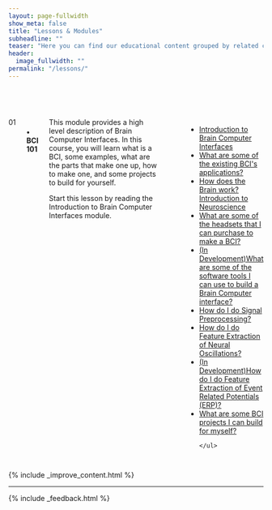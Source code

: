 ```yaml
---
layout: page-fullwidth
show_meta: false
title: "Lessons & Modules"
subheadline: ""
teaser: "Here you can find our educational content grouped by related clusters. It is a more structured path into Neurotech material, they are designed to give you a more cohesive entry point."
header:
  image_fullwidth: ""
permalink: "/lessons/"
---
```



<div class="row" style="padding-top:60px;">

<div class="large-12 columns module" markdown="1" style="">
  <div class="medium-2 columns number">01</div>
  <div class="medium-10 columns box">
    <h4>• BCI 101</h4>
    <div class="moduledescription">
    This module provides a high level description of Brain Computer Interfaces. In this course, you will learn what is a BCI, some examples, what are the parts that make one up, how to make one, and some projects to build for yourself.
    
   Start this lesson by reading the Introduction to Brain Computer Interfaces module.
    </div>
    <ul class="" style="padding-left:60px">
      <li class="section"><a href="http://learn.neurotechedu.com/introtobci/">Introduction to Brain Computer Interfaces</a></li>
      <li  class="section"><a href="http://learn.neurotechedu.com/applications/">What are some of the existing BCI's applications?</a></li> 
      <li class="section"><a href="http://learn.neurotechedu.com/introtoneuroscience/">How does the Brain work? Introduction to Neuroscience</a></li>
      <li class="section"><a href="http://learn.neurotechedu.com/headsets/">What are some of the headsets that I can purchase to make a BCI?</a></li>
      <li class="section"><a href="#">(In Development)What are some of the software tools I can use to build a Brain Computer interface?</a></li>
      <li class="section"><a href="http://learn.neurotechedu.com/preprocessing/">How do I do Signal Preprocessing?</a></li>
      <li class="section"><a href="http://learn.neurotechedu.com/oscillations/">How do I do Feature Extraction of Neural Oscillations?</a></li>
      <li class="section"><a href="#">(In Development)How do I do Feature Extraction of Event Related Potentials (ERP)?</a></li>
      <li class="section"><a href="http://learn.neurotechedu.com/projects/">What are some BCI projects I can build for myself?</a></li>

    </ul>
  </div>
</div>


{% include _improve_content.html %}

<hr>

{% include _feedback.html %}


</div>
